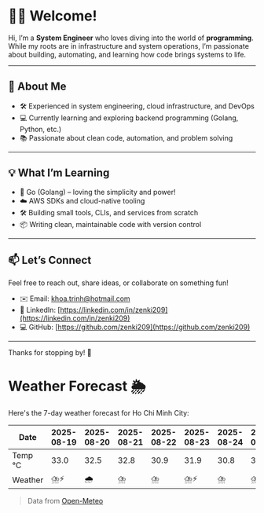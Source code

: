 # 👨‍💻 Welcome!

Hi, I’m a **System Engineer** who loves diving into the world of **programming**. While my roots are in infrastructure and system operations, I’m passionate about building, automating, and learning how code brings systems to life.

---

## 🚀 About Me

- 🛠️ Experienced in system engineering, cloud infrastructure, and DevOps
- 💻 Currently learning and exploring backend programming (Golang, Python, etc.)
- 📚 Passionate about clean code, automation, and problem solving

---

## 💡 What I’m Learning

- 🧠 Go (Golang) – loving the simplicity and power!
- ☁️ AWS SDKs and cloud-native tooling
- 🛠️ Building small tools, CLIs, and services from scratch
- 📦 Writing clean, maintainable code with version control

---

## 📫 Let’s Connect

Feel free to reach out, share ideas, or collaborate on something fun!

- ✉️ Email: khoa.trinh@hotmail.com
- 🔗 LinkedIn: [https://linkedin.com/in/zenki209](https://linkedin.com/in/zenki209)  
- 💻 GitHub: [https://github.com/zenki209](https://github.com/zenki209)

---

Thanks for stopping by! 🌱


# Weather Forecast 🌦️

Here's the 7-day weather forecast for Ho Chi Minh City:

| Date     | 2025-08-19 | 2025-08-20 | 2025-08-21 | 2025-08-22 | 2025-08-23 | 2025-08-24 | 2025-08-25 |
| -------- | ---------- | ---------- | ---------- | ---------- | ---------- | ---------- | ---------- |
| Temp °C  | 33.0       | 32.5       | 32.8       | 30.9       | 31.9       | 30.8       | 31.7       |
| Weather  | ⛈️⚡        | 🌧️         | ⛈️         | ⛈️         | ⛈️⚡        | ⛈️         | ⛈️⚡        |


> Data from [Open-Meteo](https://open-meteo.com)